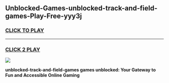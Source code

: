 
## Unblocked-Games-unblocked-track-and-field-games-Play-Free-yyy3j
<h3>
<a href="https://premium76.site?title=unblocked-track-and-field-games&ref=18A1">CLICK TO PLAY</a></h3>
<hr>

<h3>
<a href="https://premium76.site?title=unblocked-track-and-field-games&ref=18A1">CLICK 2 PLAY</a>
  
</h3>

<a href="https://premium76.site?title=unblocked-track-and-field-games&ref=18A1"><img src="https://clearcache.store/games.png"></a>


**unblocked-track-and-field-games games unblocked: Your Gateway to Fun and Accessible Online Gaming**
